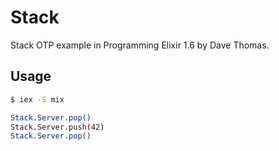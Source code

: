 # Stack

Stack OTP example in Programming Elixir 1.6 by Dave Thomas.

## Usage

```bash
$ iex -S mix

Stack.Server.pop()
Stack.Server.push(42)
Stack.Server.pop()

```
